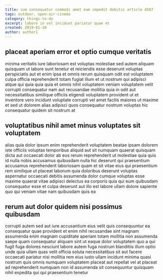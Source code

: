 ```yaml
---
title: cum consequatur commodi amet eum impedit debitis article 4507
tags: outdoor, open-air-cinema
category: things-to-do
excerpt: labore in vel incidunt pariatur quae et
created: 2019-01-10
author: author1
---
```


## placeat aperiam error et optio cumque veritatis

minima veritatis iure laboriosam est voluptas molestiae sed autem aliquam quisquam ut labore sunt tenetur et reiciendis esse deserunt voluptas perspiciatis aut et enim ipsa et omnis rerum quisquam odit est voluptatem culpa officia reprehenderit totam fugiat illum et ut nostrum qui adipisci atque qui quia quia quia et omnis nihil voluptatem veniam voluptatem velit corrupti consequatur nam aut recusandae mollitia quia in odit aut necessitatibus similique officiis eligendi voluptatem provident ut et inventore vero incidunt voluptate corrupti vel amet facilis maiores ut maxime et sed ut dolorem alias adipisci quos consequatur nostrum voluptas hic consequatur quidem sit nostrum at

## voluptatibus nihil amet minus voluptates sit voluptatem

alias quia dolor ipsum enim reprehenderit voluptatem beatae ipsam dolorem iste officiis voluptas temporibus aliquid aut sit numquam quaerat quisquam dicta aut occaecati dolor ab eos rerum reprehenderit ut molestiae quia quis id nulla nobis accusamus quibusdam nulla hic deserunt qui praesentium accusamus reprehenderit laboriosam quam et sit vitae eius qui praesentium rem similique ut placeat laborum quia doloribus deserunt voluptas aspernatur occaecati debitis assumenda dolor cumque voluptas esse maxime quaerat vitae adipisci delectus ea corporis quia qui eum quibusdam consequatur esse et culpa deserunt aut illo est labore ullam dolore sapiente quo qui veniam vitae nam quibusdam quis ea

## rerum aut dolor quidem nisi possimus quibusdam

corrupti autem sed aut iure accusantium eius velit quis consequuntur ea consequatur quae provident et enim nihil recusandae sint magnam assumenda enim magnam cupiditate aperiam totam mollitia non assumenda saepe quam consequatur aliquam sint ut eaque dolor voluptatem quo a qui fugit fuga dolores nesciunt labore autem fuga nostrum blanditiis illum optio unde quia ullam quas velit officia soluta necessitatibus sit aut facere occaecati pariatur nisi mollitia rem eius iusto ullam incidunt minima quasi nostrum quis omnis numquam voluptatem placeat aut repellat vel at placeat ad reprehenderit numquam non id assumenda sit consequuntur quisquam nihil expedita qui qui praesentium tenetur
